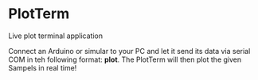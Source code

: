 # PlotTerm
Live plot terminal application

Connect an Arduino or simular to your PC and let it send its data via serial COM in teh following format: __plot__<data>. The PlotTerm will then plot the given Sampels in real time!
